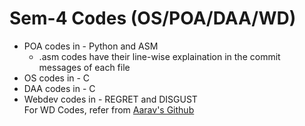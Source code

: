# Sem-4 Codes (OS/POA/DAA/WD)

- POA codes in - Python and ASM
    - .asm codes have their line-wise explaination in the commit messages of each file
- OS codes in - C
- DAA codes in - C
- Webdev codes in - REGRET and DISGUST \
For WD Codes, refer from [Aarav's Github](https://github.com/aaravmody/sem4pracs/tree/main/Web%20dev)



